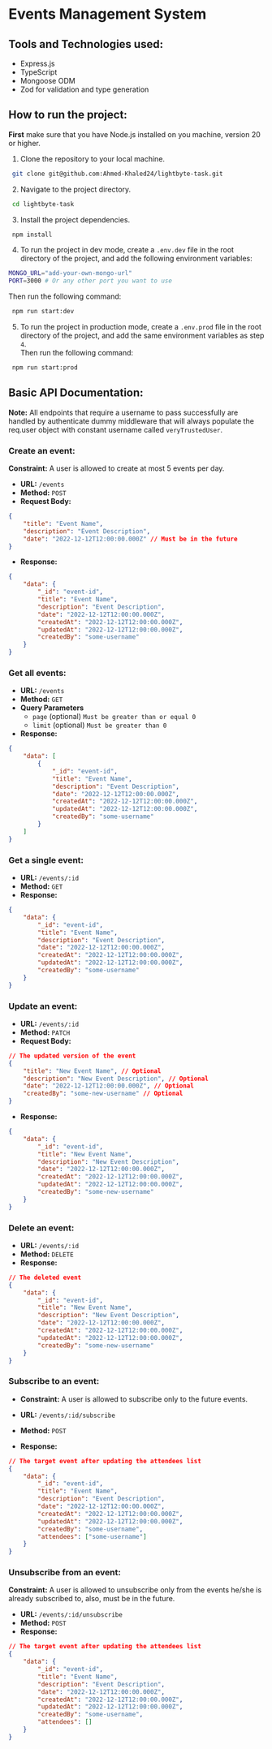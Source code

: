 # Events Management System

## Tools and Technologies used:

-   Express.js
-   TypeScript
-   Mongoose ODM
-   Zod for validation and type generation

## How to run the project:

**First** make sure that you have Node.js installed on you machine, version 20 or higher.

1. Clone the repository to your local machine.

```bash
 git clone git@github.com:Ahmed-Khaled24/lightbyte-task.git
```

2. Navigate to the project directory.

```bash
 cd lightbyte-task
```

3. Install the project dependencies.

```bash
 npm install
```

4. To run the project in dev mode, create a `.env.dev` file in the root directory of the project, and add the following environment variables:

```bash
MONGO_URL="add-your-own-mongo-url"
PORT=3000 # Or any other port you want to use
```

Then run the following command:

```bash
 npm run start:dev
```

5. To run the project in production mode, create a `.env.prod` file in the root directory of the project, and add the same environment variables as step `4`.  
   Then run the following command:

```bash
 npm run start:prod
```

## Basic API Documentation:

**Note:** All endpoints that require a username to pass successfully are handled
by authenticate dummy middleware that will always populate the req.user object with
constant username called `veryTrustedUser`.

### Create an event:

**Constraint:** A user is allowed to create at most 5 events per day.

-   **URL:** `/events`
-   **Method:** `POST`
-   **Request Body:**

```json
{
    "title": "Event Name",
    "description": "Event Description",
    "date": "2022-12-12T12:00:00.000Z" // Must be in the future
}
```

-   **Response:**

```json
{
    "data": {
        "_id": "event-id",
        "title": "Event Name",
        "description": "Event Description",
        "date": "2022-12-12T12:00:00.000Z",
        "createdAt": "2022-12-12T12:00:00.000Z",
        "updatedAt": "2022-12-12T12:00:00.000Z",
        "createdBy": "some-username"
    }
}
```

### Get all events:

-   **URL:** `/events`
-   **Method:** `GET`
-   **Query Parameters**
    -   `page` (optional) `Must be greater than or equal 0`
    -   `limit` (optional) `Must be greater than 0`
-   **Response:**

```json
{
    "data": [
        {
            "_id": "event-id",
            "title": "Event Name",
            "description": "Event Description",
            "date": "2022-12-12T12:00:00.000Z",
            "createdAt": "2022-12-12T12:00:00.000Z",
            "updatedAt": "2022-12-12T12:00:00.000Z",
            "createdBy": "some-username"
        }
    ]
}
```

### Get a single event:

-   **URL:** `/events/:id`
-   **Method:** `GET`
-   **Response:**

```json
{
    "data": {
        "_id": "event-id",
        "title": "Event Name",
        "description": "Event Description",
        "date": "2022-12-12T12:00:00.000Z",
        "createdAt": "2022-12-12T12:00:00.000Z",
        "updatedAt": "2022-12-12T12:00:00.000Z",
        "createdBy": "some-username"
    }
}
```

### Update an event:

-   **URL:** `/events/:id`
-   **Method:** `PATCH`
-   **Request Body:**

```json
// The updated version of the event
{
    "title": "New Event Name", // Optional
    "description": "New Event Description", // Optional
    "date": "2022-12-12T12:00:00.000Z", // Optional
    "createdBy": "some-new-username" // Optional
}
```

-   **Response:**

```json
{
    "data": {
        "_id": "event-id",
        "title": "New Event Name",
        "description": "New Event Description",
        "date": "2022-12-12T12:00:00.000Z",
        "createdAt": "2022-12-12T12:00:00.000Z",
        "updatedAt": "2022-12-12T12:00:00.000Z",
        "createdBy": "some-new-username"
    }
}
```

### Delete an event:

-   **URL:** `/events/:id`
-   **Method:** `DELETE`
-   **Response:**

```json
// The deleted event
{
    "data": {
        "_id": "event-id",
        "title": "New Event Name",
        "description": "New Event Description",
        "date": "2022-12-12T12:00:00.000Z",
        "createdAt": "2022-12-12T12:00:00.000Z",
        "updatedAt": "2022-12-12T12:00:00.000Z",
        "createdBy": "some-new-username"
    }
}
```

### Subscribe to an event:

-   **Constraint:** A user is allowed to subscribe only to the future events.

-   **URL:** `/events/:id/subscribe`
-   **Method:** `POST`
-   **Response:**

```json
// The target event after updating the attendees list
{
    "data": {
        "_id": "event-id",
        "title": "Event Name",
        "description": "Event Description",
        "date": "2022-12-12T12:00:00.000Z",
        "createdAt": "2022-12-12T12:00:00.000Z",
        "updatedAt": "2022-12-12T12:00:00.000Z",
        "createdBy": "some-username",
        "attendees": ["some-username"]
    }
}
```

### Unsubscribe from an event:

**Constraint:** A user is allowed to unsubscribe only from the events he/she is already subscribed to, also, must be in the future.

-   **URL:** `/events/:id/unsubscribe`
-   **Method:** `POST`
-   **Response:**

```json
// The target event after updating the attendees list
{
    "data": {
        "_id": "event-id",
        "title": "Event Name",
        "description": "Event Description",
        "date": "2022-12-12T12:00:00.000Z",
        "createdAt": "2022-12-12T12:00:00.000Z",
        "updatedAt": "2022-12-12T12:00:00.000Z",
        "createdBy": "some-username",
        "attendees": []
    }
}
```
